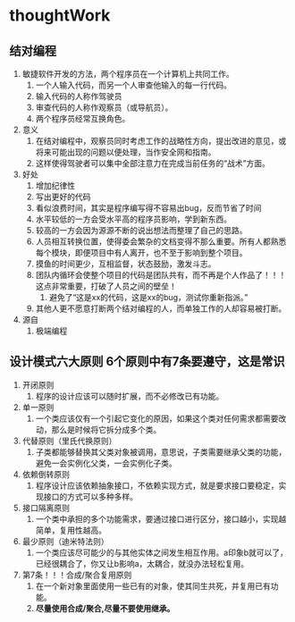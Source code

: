 # thoughtWork

## 结对编程

1. 敏捷软件开发的方法，两个程序员在一个计算机上共同工作。
    1. 一个人输入代码，而另一个人审查他输入的每一行代码。
    1. 输入代码的人称作驾驶员
    1. 审查代码的人称作观察员（或导航员）。
    1. 两个程序员经常互换角色。
1. 意义
    1. 在结对编程中，观察员同时考虑工作的战略性方向，提出改进的意见，或将来可能出现的问题以便处理，当作安全网和指南。
    1. 这样使得驾驶者可以集中全部注意力在完成当前任务的“战术”方面。
1. 好处
    1. 增加纪律性
    1. 写出更好的代码
    1. 看似浪费时间，其实是程序编写得不容易出bug，反而节省了时间
    1. 水平较低的一方会受水平高的程序员影响，学到新东西。
    1. 较高的一方会因为源源不断的说出想法而整理了自己的思路。
    1. 人员相互转换位置，使得委会繁杂的文档变得不那么重要。所有人都熟悉每个模块，即便项目中有人离开，也不至于影响到整个项目。
    1. 摸鱼的时间更少，互相监督，状态鼓励，激发斗志。
    1. 团队内循环会使整个项目的代码是团队共有，而不再是个人作品了！！！这点非常重要，打破了人员之间的壁垒！
        1. 避免了“这是xx的代码，这是xx的bug，测试你重新指派。”
    1. 其他人更不愿意打断两个结对编程的人，而单独工作的人却容易被打断。
1. 源自
    1. 极端编程

## 设计模式六大原则 6个原则中有7条要遵守，这是常识

1. 开闭原则
    1. 程序的设计应该可以随时扩展，而不必修改已有功能。
1. 单一原则
    1. 一个类应该仅有一个引起它变化的原因，如果这个类对任何需求都需要改动，那么是时候将它拆分成多个类。
1. 代替原则（里氏代换原则）
    1. 子类都能够替换其父类对象被调用，意思说，子类需要继承父类的功能，避免一会实例化父类，一会实例化子类。
1. 依赖倒转原则
    1. 程序设计应该依赖抽象接口，不依赖实现方式，就是要求接口要稳定，实现接口的方式可以多种多样。
1. 接口隔离原则
    1. 一个类中承担的多个功能需求，要通过接口进行区分，接口越小，实现越简单，复用性越高。
1. 最少原则（迪米特法则）
    1. 一个类应该尽可能少的与其他实体之间发生相互作用。a印象b就可以了，已经很耦合了，你又让b影响a，太耦合，就没办法轻松复用。
1. 第7条！！！合成/聚合复用原则
    1. 在一个新对象里面使用一些已有的对象，使其同生共死，并复用已有功能。
    1. **尽量使用合成/聚合,尽量不要使用继承。**